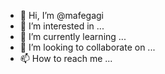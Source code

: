 - 👋 Hi, I’m @mafegagi
- 👀 I’m interested in ...
- 🌱 I’m currently learning ...
- 💞️ I’m looking to collaborate on ...
- 📫 How to reach me ...

<!---
mafegagi/mafegagi is a ✨ special ✨ repository because its `README.md` (this file) appears on your GitHub profile.
You can click the Preview link to take a look at your changes.
--->
